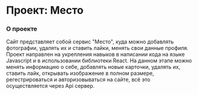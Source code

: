 # Проект: Место

### О проекте

Сайт представляет собой сервис "Место", куда можно добавлять фотографии, удалять их и ставить лайки, менять свои данные профиля. Проект направлен на укрепления навыков в написании кода на языке Javascript и в использовании библиотеки React. На данном этапе можно менять информацию о себе, добавлять новые карточки, удалять их, ставить лайк, открывать изображение в полном размере, регестрироваться и авторизовываться на сайте, всё это осуществляется через Api сервер.
